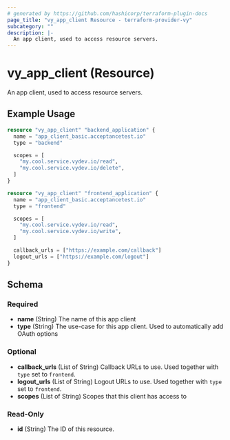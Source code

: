 ```yaml
---
# generated by https://github.com/hashicorp/terraform-plugin-docs
page_title: "vy_app_client Resource - terraform-provider-vy"
subcategory: ""
description: |-
  An app client, used to access resource servers.
---
```


# vy_app_client (Resource)

An app client, used to access resource servers.

## Example Usage

```terraform
resource "vy_app_client" "backend_application" {
  name = "app_client_basic.acceptancetest.io"
  type = "backend"

  scopes = [
    "my.cool.service.vydev.io/read",
    "my.cool.service.vydev.io/delete",
  ]
}

resource "vy_app_client" "frontend_application" {
  name = "app_client_basic.acceptancetest.io"
  type = "frontend"

  scopes = [
    "my.cool.service.vydev.io/read",
    "my.cool.service.vydev.io/write",
  ]

  callback_urls = ["https://example.com/callback"]
  logout_urls = ["https://example.com/logout"]
}
```

<!-- schema generated by tfplugindocs -->
## Schema

### Required

- **name** (String) The name of this app client
- **type** (String) The use-case for this app client. Used to automatically add OAuth options

### Optional

- **callback_urls** (List of String) Callback URLs to use. Used together with `type` set to `frontend`.
- **logout_urls** (List of String) Logout URLs to use. Used together with `type` set to `frontend`.
- **scopes** (List of String) Scopes that this client has access to

### Read-Only

- **id** (String) The ID of this resource.


